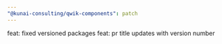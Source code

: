 ```yaml
---
"@kunai-consulting/qwik-components": patch
---
```


feat: fixed versioned packages
feat: pr title updates with version number
